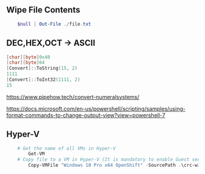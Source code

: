
## Wipe File Contents

```powershell
    $null | Out-File ./file.txt
```

## DEC,HEX,OCT -> ASCII

```powershell
[char][byte]0x40
[char][byte]64
[Convert]::ToString(15, 2)
1111
[Convert]::ToInt32(1111, 2)
15
```

https://www.pipehow.tech/convert-numeralsystems/

https://docs.microsoft.com/en-us/powershell/scripting/samples/using-format-commands-to-change-output-view?view=powershell-7

## Hyper-V

```powershell
    # Get the name of all VMs in Hyper-V
        Get-VM
    # Copy file to a VM in Hyper-V (It is mandatory to enable Guest services)
        Copy-VMFile "Windows 10 Pro x64 OpenShift" -SourcePath .\crc-windows-amd64.zip -DestinationPath "C:\Users\Prueba\Desktop" -CreateFullPath -FileSource Host
```